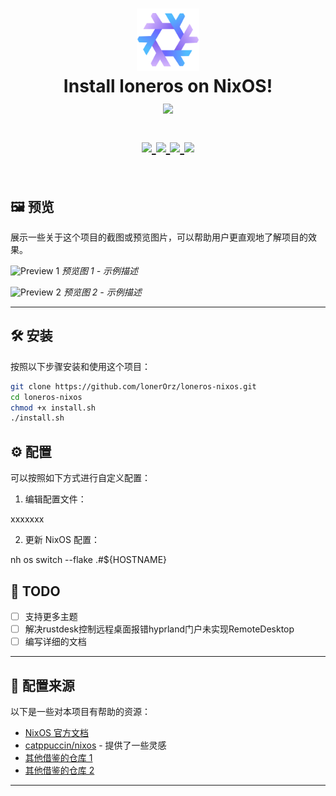 <h1 align="center">
   <img src="assets/preview/nixos-logo.png" width="100px" /> 
   <br>
      Install loneros on NixOS!
   <br>
      <img src="https://raw.githubusercontent.com/catppuccin/catppuccin/main/assets/palette/macchiato.png" width="600px" /> <br>
   <div align="center">

   <div align="center">
      <p></p>
      <div align="center">
         <a href="https://github.com/lonerOrz/loneros-nixos/stargazers">
            <img src="https://img.shields.io/github/stars/lonerOrz/loneros-nixos?color=F5BDE6&labelColor=303446&style=for-the-badge&logo=starship&logoColor=F5BDE6">
         </a>
         <a href="https://github.com/lonerOrz/loneros-nixos/">
            <img src="https://img.shields.io/github/repo-size/lonerOrz/loneros-nixos?color=C6A0F6&labelColor=303446&style=for-the-badge&logo=github&logoColor=C6A0F6">
         </a>
         <a href="https://nixos.org">
            <img src="https://img.shields.io/badge/NixOS-Unstable-blue?style=for-the-badge&logo=NixOS&logoColor=white&label=NixOS&labelColor=303446&color=91D7E3">
         </a>
         <a href="https://github.com/lonerOrz/loneros-nixos/blob/main/LICENSE">
            <img src="https://img.shields.io/static/v1.svg?style=for-the-badge&label=License&message=MIT&colorA=313244&colorB=F5A97F&logo=unlicense&logoColor=F5A97F&"/>
         </a>
      </div>
      <br>
   </div>
</h1>

## 🖼️ 预览

展示一些关于这个项目的截图或预览图片，可以帮助用户更直观地了解项目的效果。

![Preview 1](assets/preview/demo-1.png)
_预览图 1 - 示例描述_

![Preview 2](assets/preview/demo-2.png)
_预览图 2 - 示例描述_

---
## 🛠️ 安装

按照以下步骤安装和使用这个项目：

```bash
git clone https://github.com/lonerOrz/loneros-nixos.git
cd loneros-nixos
chmod +x install.sh
./install.sh
```
## ⚙️ 配置

可以按照如下方式进行自定义配置：

1. 编辑配置文件：

  xxxxxxx

2. 更新 NixOS 配置：

  nh os switch --flake .#${HOSTNAME}

## 📝 TODO

- [ ] 支持更多主题
- [ ] 解决rustdesk控制远程桌面报错hyprland门户未实现RemoteDesktop
- [ ] 编写详细的文档

---

## 🔗 配置来源

以下是一些对本项目有帮助的资源：

- [NixOS 官方文档](https://nixos.org/manual/)
- [catppuccin/nixos](https://github.com/catppuccin/nixos) - 提供了一些灵感
- [其他借鉴的仓库 1](https://github.com/example/repo1)
- [其他借鉴的仓库 2](https://github.com/example/repo2)

---
